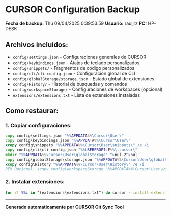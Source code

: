 # CURSOR Configuration Backup

**Fecha de backup:** Thu 09/04/2025  0:39:53.59
**Usuario:** rauljrz
**PC:** HP-DESK

## Archivos incluidos:

- `config/settings.json` - Configuraciones generales de CURSOR
- `config/keybindings.json` - Atajos de teclado personalizados
- `config/snippets/` - Fragmentos de codigo personalizados
- `config/cli/cli-config.json` - Configuracion global de CLI
- `config/globalStorage/storage.json` - Estado global de extensiones
- `config/History/` - Historial de busquedas y comandos
- `config/workspaceStorage/` - Configuraciones de workspaces (opcional)
- `extensions/extensions.txt` - Lista de extensiones instaladas

## Como restaurar:

### 1. Copiar configuraciones:
```cmd
copy config\settings.json "%%APPDATA%%\Cursor\User\"
copy config\keybindings.json "%%APPDATA%%\Cursor\User\"
xcopy config\snippets "%%APPDATA%%\Cursor\User\snippets\" /e /i
copy config\cli\cli-config.json "%%USERPROFILE%%\.cursor\"
mkdir "%%APPDATA%%\Cursor\User\globalStorage" ^>nul 2^>nul
copy config\globalStorage\storage.json "%%APPDATA%%\Cursor\User\globalStorage\"
xcopy config\History "%%APPDATA%%\Cursor\User\History\" /e /i
REM Opcional: xcopy config\workspaceStorage "%%APPDATA%%\Cursor\User\workspaceStorage\" /e /i
```

### 2. Instalar extensiones:
```cmd
for /f %%i in ^(extensions\extensions.txt^) do cursor --install-extension "%%i"
```

---
**Generado automaticamente por CURSOR Git Sync Tool**
